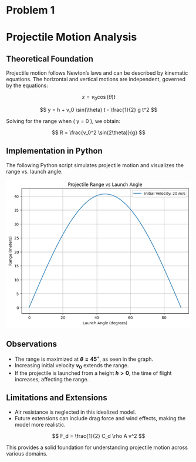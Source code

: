 # Problem 1
# Projectile Motion Analysis

## Theoretical Foundation
Projectile motion follows Newton’s laws and can be described by kinematic equations. The horizontal and vertical motions are independent, governed by the equations:

$$ x = v_0 \cos(\theta) t $$

$$ y = h + v_0 \sin(\theta) t - \frac{1}{2} g t^2 $$

Solving for the range when \( y = 0 \), we obtain:

$$ R = \frac{v_0^2 \sin(2\theta)}{g} $$

## Implementation in Python
The following Python script simulates projectile motion and visualizes the range vs. launch angle.

![alt text](image.png)

## Observations
- The range is maximized at **$\theta = 45^\circ$**, as seen in the graph.
- Increasing initial velocity **$v_0$** extends the range.
- If the projectile is launched from a height **$h > 0$**, the time of flight increases, affecting the range.

## Limitations and Extensions
- Air resistance is neglected in this idealized model.
- Future extensions can include drag force and wind effects, making the model more realistic.

$$ F_d = \frac{1}{2} C_d \rho A v^2 $$

This provides a solid foundation for understanding projectile motion across various domains.


